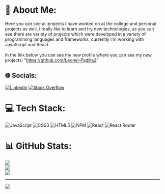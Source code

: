 # 💫 About Me:
Here you can see all projects I have worked on at the college and personal projects as well, I really like to learn and try new technologies, as you can see there are variety of projects which were developed in a variety of programming languages and frameworks, currently I'm working with JavaScript and React.<br><br>In the link below you can see my new profile where you can see my new projects: "https://github.com/Leonel-Padilla2" <br>


## 🌐 Socials:
[![LinkedIn](https://img.shields.io/badge/LinkedIn-%230077B5.svg?logo=linkedin&logoColor=white)](https://linkedin.com/in/axcel-leonel-sánchez-padilla) [![Stack Overflow](https://img.shields.io/badge/-Stackoverflow-FE7A16?logo=stack-overflow&logoColor=white)](https://stackoverflow.com/users/20295542) 

# 💻 Tech Stack:
![JavaScript](https://img.shields.io/badge/javascript-%23323330.svg?style=for-the-badge&logo=javascript&logoColor=%23F7DF1E) ![CSS3](https://img.shields.io/badge/css3-%231572B6.svg?style=for-the-badge&logo=css3&logoColor=white) ![HTML5](https://img.shields.io/badge/html5-%23E34F26.svg?style=for-the-badge&logo=html5&logoColor=white) ![NPM](https://img.shields.io/badge/NPM-%23000000.svg?style=for-the-badge&logo=npm&logoColor=white) ![React](https://img.shields.io/badge/react-%2320232a.svg?style=for-the-badge&logo=react&logoColor=%2361DAFB) ![React Router](https://img.shields.io/badge/React_Router-CA4245?style=for-the-badge&logo=react-router&logoColor=white)
# 📊 GitHub Stats:
![](https://github-readme-stats.vercel.app/api?username=Leonel-Padilla&theme=dark&hide_border=false&include_all_commits=true&count_private=true)<br/>
![](https://github-readme-streak-stats.herokuapp.com/?user=Leonel-Padilla&theme=dark&hide_border=false)<br/>
![](https://github-readme-stats.vercel.app/api/top-langs/?username=Leonel-Padilla&theme=dark&hide_border=false&include_all_commits=true&count_private=true&layout=compact)

---
[![](https://visitcount.itsvg.in/api?id=Leonel-Padilla&icon=0&color=6)](https://visitcount.itsvg.in)
